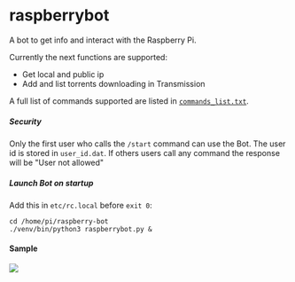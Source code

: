raspberrybot
=============

A bot to get info and interact with the Raspberry Pi.

 Currently the next functions are supported:
 - Get local and public ip
 - Add and list torrents downloading in Transmission

A full list of commands supported are listed in [`commands_list.txt`](../master/commands_list.txt).

##### Security

Only the first user who calls the `/start` command can use the Bot. The user id is stored in `user_id.dat`. If others
users call any command the response will be "User not allowed"

##### Launch Bot on startup

Add this in `etc/rc.local` before `exit 0`:
```
cd /home/pi/raspberry-bot
./venv/bin/python3 raspberrybot.py &
```

#### Sample

![](https://github.com/adrinieto/raspberrybot/screenshots/telegram_sample.jpg)